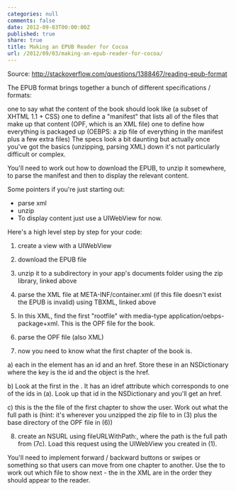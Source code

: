 ```yaml
---
categories: null
comments: false
date: 2012-09-03T00:00:00Z
published: true
share: true
title: Making an EPUB Reader for Cocoa
url: /2012/09/03/making-an-epub-reader-for-cocoa/
---
```


Source: http://stackoverflow.com/questions/1388467/reading-epub-format

The EPUB format brings together a bunch of different specifications / formats:

one to say what the content of the book should look like (a subset of XHTML 1.1 + CSS)
one to define a "manifest" that lists all of the files that make up that content (OPF, which is an XML file)
one to define how everything is packaged up (OEBPS: a zip file of everything in the manifest plus a few extra files)
The specs look a bit daunting but actually once you've got the basics (unzipping, parsing XML) down it's not particularly difficult or complex.

You'll need to work out how to download the EPUB, to unzip it somewhere, to parse the manifest and then to display the relevant content.

Some pointers if you're just starting out:

* parse xml
* unzip
* To display content just use a UIWebView for now.

Here's a high level step by step for your code:

1) create a view with a UIWebView

2) download the EPUB file

3) unzip it to a subdirectory in your app's documents folder using the zip library, linked above

4) parse the XML file at META-INF/container.xml (if this file doesn't exist the EPUB is invalid) using TBXML, linked above

5) In this XML, find the first "rootfile" with media-type application/oebps-package+xml. This is the OPF file for the book.

6) parse the OPF file (also XML)

7) now you need to know what the first chapter of the book is.

a) each <item> in the <manifest> element has an id and an href. Store these in an NSDictionary where the key is the id and the object is the href.

b) Look at the first <itemref> in the <spine>. It has an idref attribute which corresponds to one of the ids in (a). Look up that id in the NSDictionary and you'll get an href.

c) this is the the file of the first chapter to show the user. Work out what the full path is (hint: it's wherever you unzipped the zip file to in (3) plus the base directory of the OPF file in (6))

8) create an NSURL using fileURLWithPath:, where the path is the full path from (7c). Load this request using the UIWebView you created in (1).

You'll need to implement forward / backward buttons or swipes or something so that users can move from one chapter to another. Use the <spine> to work out which file to show next - the <itemrefs> in the XML are in the order they should appear to the reader.